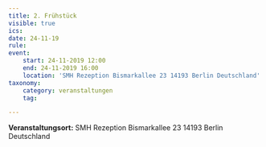 ```yaml
---
title: 2. Frühstück
visible: true
ics: 
date: 24-11-19
rule: 
event:
	start: 24-11-2019 12:00
	end: 24-11-2019 16:00
	location: 'SMH Rezeption Bismarkallee 23 14193 Berlin Deutschland'
taxonomy:
	category: veranstaltungen
	tag: 

---
```




**Veranstaltungsort:** SMH Rezeption
Bismarkallee 23
14193 Berlin
Deutschland

